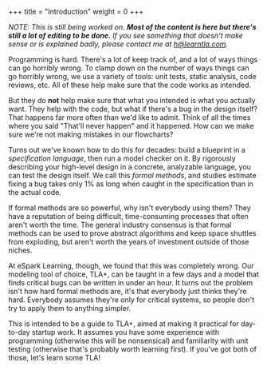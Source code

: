 +++
title = "Introduction"
weight = 0
+++

_NOTE: This is still being worked on. **Most of the content is here but there's still a lot of editing to be done.** If you see something that doesn't make sense or is explained badly, please contact me at [h@learntla.com](mailto:h@learntla.com)._

Programming is hard. There's a lot of keep track of, and a lot of ways things can go horribly wrong. To clamp down on the number of ways things can go horribly wrong, we use a variety of tools: unit tests, static analysis, code reviews, etc. All of these help make sure that the code works as intended.

But they do **not** help make sure that what you intended is what you actually want. They help with the code, but what if there's a bug in the design itself? That happens far more often than we'd like to admit. Think of all the times where you said "That'll never happen" and it happened. How can we make sure we're not making mistakes in our flowcharts?

Turns out we've known how to do this for decades: build a blueprint in a _specification language_, then run a model checker on it. By rigorously describing your high-level design in a concrete, analyzable language, you can test the design itself. We call this _formal methods_, and studies estimate fixing a bug takes only 1% as long when caught in the specification than in the actual code.

If formal methods are so powerful, why isn't everybody using them? They have a reputation of being difficult, time-consuming processes that often aren't worth the time. The general industry consensus is that formal methods can be used to prove abstract algorithms and keep space shuttles from exploding, but aren't worth the years of investment outside of those niches.  

At eSpark Learning, though, we found that this was completely wrong. Our modeling tool of choice, TLA+, can be taught in a few days and a model that finds critical bugs can be written in under an hour. It turns out the problem isn't how hard formal methods are, it's that everybody just thinks they're hard. Everybody assumes they're only for critical systems, so people don't try to apply them to anything simpler.

This is intended to be a guide to TLA+, aimed at making it practical for day-to-day startup work. It assumes you have some experience with programming (otherwise this will be nonsensical) and familiarity with unit testing (otherwise that's probably worth learning first). If you've got both of those, let's learn some TLA!

